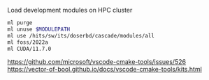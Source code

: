 Load development modules on HPC cluster

```bash
ml purge
ml unuse $MODULEPATH
ml use /hits/sw/its/doserbd/cascade/modules/all
ml foss/2022a 
ml CUDA/11.7.0
```

https://github.com/microsoft/vscode-cmake-tools/issues/526
https://vector-of-bool.github.io/docs/vscode-cmake-tools/kits.html
